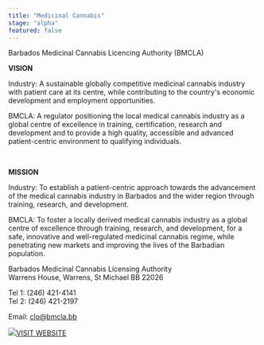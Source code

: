 ```yaml
---
title: "Medicinal Cannabis"
stage: "alpha"
featured: false
---
```


Barbados Medicinal Cannabis Licencing Authority (BMCLA)

**VISION**

Industry: A sustainable
globally competitive medicinal cannabis industry with patient care at its
centre, while contributing to the country's economic development and employment
opportunities.

BMCLA: A regulator positioning
the local medical cannabis industry as a global centre of excellence in
training, certification, research and development and to provide a high
quality, accessible and advanced patient-centric environment to qualifying
individuals.

 

**MISSION**

Industry: To establish a patient-centric approach towards the
advancement of the medical cannabis industry in Barbados and the wider region
through training, research, and development.

BMCLA: To foster a locally derived medical cannabis industry as a
global centre of excellence through training, research, and development, for a
safe, innovative and well-regulated medicinal cannabis regime, while
penetrating new markets and improving the lives of the Barbadian population.

Barbados Medicinal Cannabis Licensing Authority  
Warrens House, Warrens, St Michael BB 22026

Tel 1: (246) 421-4141  
Tel 2: (246) 421-2197

Email: [clo@bmcla.bb](mailto:clo@bamc.net.bb)

[![](https://www.gov.bb/fileadmin/template/images/i-visit-white.png)](http://oag.gov.bb/Departments/Criminal-Justice/)[VISIT WEBSITE](https://www.bmcla.bb/)